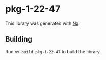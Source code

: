 # pkg-1-22-47

This library was generated with [Nx](https://nx.dev).

## Building

Run `nx build pkg-1-22-47` to build the library.
